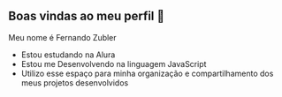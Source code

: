## Boas vindas ao meu perfil 💙

Meu nome é Fernando Zubler

- Estou estudando na Alura
- Estou me Desenvolvendo na linguagem JavaScript
- Utilizo esse espaço para minha organização e compartilhamento dos meus projetos desenvolvidos
